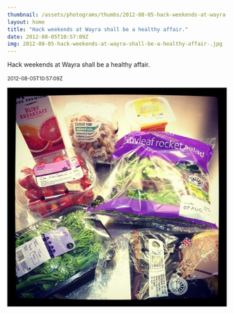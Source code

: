 ```yaml
---
thumbnail: /assets/photograms/thumbs/2012-08-05-hack-weekends-at-wayra-shall-be-a-healthy-affair-.png
layout: home
title: "Hack weekends at Wayra shall be a healthy affair."
date: 2012-08-05T10:57:09Z
img: 2012-08-05-hack-weekends-at-wayra-shall-be-a-healthy-affair-.jpg
---
```


Hack weekends at Wayra shall be a healthy affair.

<small>2012-08-05T10:57:09Z</small>

![Hack weekends at Wayra shall be a healthy affair.](/assets/photograms/original/2012-08-05-hack-weekends-at-wayra-shall-be-a-healthy-affair-.jpg)
